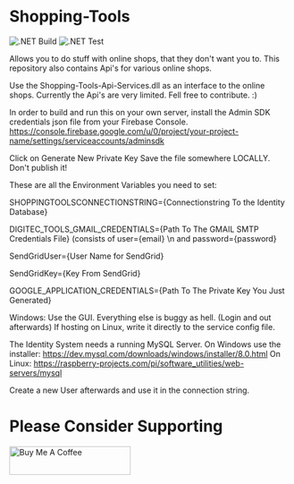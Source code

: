 # Shopping-Tools
![.NET Build](https://github.com/kevin-mueller/Shopping-Tools/workflows/.NET%20Build/badge.svg?branch=master)
![.NET Test](https://github.com/kevin-mueller/Shopping-Tools/workflows/.NET%20Test/badge.svg?branch=master)

Allows you to do stuff with online shops, that they don't want you to.
This repository also contains Api's for various online shops.

Use the Shopping-Tools-Api-Services.dll as an interface to the online shops. Currently the Api's are very limited. Fell free to contribute. :)


In order to build and run this on your own server, install the Admin SDK credentials json file from your Firebase Console.
https://console.firebase.google.com/u/0/project/your-project-name/settings/serviceaccounts/adminsdk

Click on Generate New Private Key
Save the file somewhere LOCALLY. Don't publish it!

These are all the Environment Variables you need to set:

SHOPPINGTOOLSCONNECTIONSTRING={Connectionstring To the Identity Database}

DIGITEC_TOOLS_GMAIL_CREDENTIALS={Path To The GMAIL SMTP Credentials File} (consists of user={email} \n and password={password}

SendGridUser={User Name for SendGrid}

SendGridKey={Key From SendGrid}

GOOGLE_APPLICATION_CREDENTIALS={Path To The Private Key You Just Generated}


Windows: Use the GUI. Everything else is buggy as hell. (Login and out afterwards)
If hosting on Linux, write it directly to the service config file.

The Identity System needs a running MySQL Server.
On Windows use the installer: https://dev.mysql.com/downloads/windows/installer/8.0.html
On Linux: https://raspberry-projects.com/pi/software_utilities/web-servers/mysql

Create a new User afterwards and use it in the connection string.

# Please Consider Supporting
<a href="https://www.buymeacoffee.com/KevinMueller" target="_blank"><img src="https://cdn.buymeacoffee.com/buttons/default-orange.png" alt="Buy Me A Coffee" style="height: 51px !important;width: 217px !important;" ></a>
